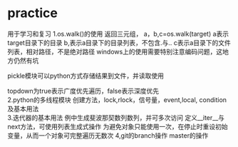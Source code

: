 # practice
用于学习和复习
1.os.walk()的使用
返回三元组，
a，b,c=os.walk(target)
a表示target目录下的目录
b,表示a目录下的目录列表，不包含.与..
c表示a目录下的文件列表，相对路径，不是绝对路径
windows上的使用需要特别注意编码问题，这地方仍然有坑

pickle模块可以python方式存储结果到文件，并读取使用

topdown为true表示广度优先遍历，false表示深度优先  
2.python的多线程模块
创建方法，lock,rlock，信号量，event,local,
condition
及基本用法  
3.迭代器的基本用法
例中生成斐波那契数列数列，并可多次访问
定义__iter__与next方法，可使用列表生成式操作
为避免对象只能使用一次，在停止时重设初始变量，从而一个对象可完整遍历无数次
4,git的branch操作
master的操作

